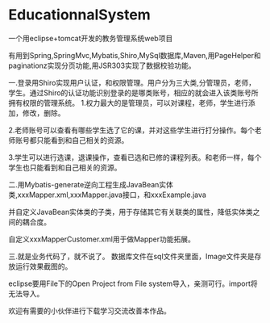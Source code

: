 # EducationnalSystem
一个用eclipse+tomcat开发的教务管理系统web项目

有用到Spring,SpringMvc,Mybatis,Shiro,MySql数据库,Maven,用PageHelper和paginationz实现分页功能,用JSR303实现了数据校验功能。

一.登录用Shiro实现用户认证，和权限管理。用户分为三大类,分管理员，老师，学生。通过Shiro的认证功能识别登录的是哪类账号，相应的就会进入该类账号所拥有权限的管理系统。
1.权力最大的是管理员，可以对课程，老师，学生进行添加，修改，删除。

2.老师账号可以查看有哪些学生选了它的课，并对这些学生进行打分操作。每个老师账号都只能看到和自己相关的资源。

3.学生可以进行选课，退课操作，查看已选和已修的课程列表。和老师一样，每个学生也只能看到和自己相关的资源。

二.用Mybatis-generate逆向工程生成JavaBean实体类,xxxMapper.xml,xxxMapper.java接口，和xxxExample.java

并自定义JavaBean实体类的子类，用于存储其它有关联类的属性，降低实体类之间的耦合度。

自定义xxxMapperCustomer.xml用于做Mapper功能拓展。

三.就是业务代码了，就不说了。
数据库文件在sql文件夹里面，Image文件夹是存放运行效果截图的。

eclipse要用File下的Open Project from File system导入，亲测可行。import将无法导入。

欢迎有需要的小伙伴进行下载学习交流改善本作品。

